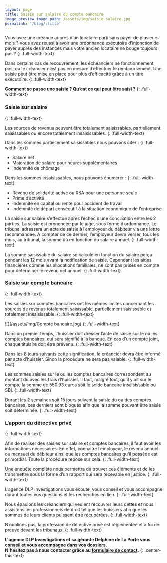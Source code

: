 ```yaml
---
layout: page
title: Saisie sur salaire ou compte bancaire
image_preview_image_path: /assets/img/saisie salaire.jpg
permalink: '/blog/:title'
---
```


Vous avez une cr&eacute;ance aupr&egrave;s d’un locataire parti sans payer de plusieurs mois ? Vous avez r&eacute;ussi &agrave; avoir une ordonnance ex&eacute;cutoire d’injonction de payer aupr&egrave;s des instances mais votre ancien locataire ne bouge toujours pas ?
{: .full-width-text}

Dans certains cas de recouvrement, les &eacute;ch&eacute;anciers ne fonctionnement pas, ou le cr&eacute;ancier n’est pas en mesure d’effectuer le remboursement. Une saisie peut &ecirc;tre mise en place pour plus d’efficacit&eacute; gr&acirc;ce &agrave; un titre ex&eacute;cutoire.
{: .full-width-text}

**Comment se passe une saisie ? Qu’est ce qui peut &ecirc;tre saisi ?**
{: .full-width-text}

### Saisie sur salaire
{: .full-width-text}

Les sources de revenus peuvent &ecirc;tre totalement saisissables, partiellement saisissables ou encore totalement insaisissables.
{: .full-width-text}

Dans les sommes partiellement saisissables nous pouvons citer :
{: .full-width-text}

* Salaire net
* Majoration de salaire pour heures suppl&eacute;mentaires
* Indemnit&eacute; de ch&ocirc;mage

Dans les sommes insaisissables, nous pouvons &eacute;num&eacute;rer :
{: .full-width-text}

* Revenu de solidarit&eacute; active ou RSA pour une personne seule
* Prime d’activit&eacute;
* Indemnit&eacute; en capital ou rente pour accident de travail
* Indemnit&eacute; de d&eacute;part cons&eacute;cutif &agrave; la situation &eacute;conomique de l’entreprise

La saisie sur salaire s’effectue apr&egrave;s l’&eacute;chec d’une conciliation entre les 2 parties. La saisie est prononc&eacute;e par le juge, sous forme d’ordonnance. Le tribunal adressera un acte de saisie &agrave; l’employeur du d&eacute;biteur via une lettre recommand&eacute;e. A compter de ce dernier, l’employeur devra verser, tous les mois, au tribunal, la somme d&ucirc; en fonction du salaire annuel.
{: .full-width-text}

La somme saisissable du salaire se calcule en fonction du salaire per&ccedil;u pendant les 12 mois avant la notification de saisie. Cependant les aides financi&egrave;res comme les allocations familiales, ne sont pas prises en compte pour d&eacute;terminer le revenu net annuel.
{: .full-width-text}

### Saisie sur compte bancaire
{: .full-width-text}

Les saisies sur comptes bancaires ont les m&ecirc;mes limites concernant les sources de revenus totalement saisissable, partiellement saisissable et totalement insaisissable.
{: .full-width-text}

![](/assets/img/Compte bancaire.jpg)
{: .full-width-text}

Dans un premier temps, l’huissier doit dresser l’acte de saisie sur le ou les comptes bancaires, qui sera signifi&eacute; &agrave; la banque. En cas d’un compte joint, chaque titulaire doit &ecirc;tre pr&eacute;venu.
{: .full-width-text}

Dans les 8 jours suivants cette signification, le cr&eacute;ancier devra &ecirc;tre inform&eacute; par acte d’huissier. Sinon la proc&eacute;dure ne sera pas valable.
{: .full-width-text}

Les sommes saisies sur le ou les comptes bancaires correspondent au montant d&ucirc; avec les frais d’huissier. Il faut, malgr&eacute; tout, qu’il y ait sur le compte la somme de 550.93 euros soit le solde bancaire insaisissable ou SBI.
{: .full-width-text}

Durant les 2 semaines soit 15 jours suivant la saisie du ou des comptes bancaires, ces derniers sont bloqu&eacute;s afin que la somme pouvant &ecirc;tre saisie soit d&eacute;termin&eacute;e.
{: .full-width-text}

### L’apport du d&eacute;tective priv&eacute;
{: .full-width-text}

Afin de r&eacute;aliser des saisies sur salaire et comptes bancaires, il faut avoir les informations n&eacute;cessaires. En effet, connaitre l’employeur, le revenu annuel ou mensuel du d&eacute;biteur ainsi que les comptes bancaires qu’il poss&egrave;de est primordial. Toute la proc&eacute;dure repose sur cela.
{: .full-width-text}

Une enqu&ecirc;te compl&egrave;te nous permettra de trouver ces &eacute;l&eacute;ments et de les transmettre sous la forme d’un rapport qui sera recevable en justice.
{: .full-width-text}

L’agence DLP Investigations vous &eacute;coute, vous conseil et vous accompagne durant toutes vos questions et les recherches en lien.
{: .full-width-text}

Nous &eacute;paulons les cr&eacute;anciers qui veulent recouvrer leurs dettes et nous assistons les professionnels de droit tel que les huissiers afin que les sommes de leurs clients puissent &ecirc;tre r&eacute;cup&eacute;r&eacute;es.
{: .full-width-text}

N’oublions pas, la profession de d&eacute;tective priv&eacute; est r&eacute;glement&eacute;e et a foi de preuve devant les tribunaux.
{: .full-width-text}

**L'agence DLP Investigations et sa g&eacute;rante Delphine de La Porte vous conseil et vous accompagne dans vos dossiers.**<br>**N'h&eacute;sitez pas &agrave; nous contacter gr&acirc;ce au&nbsp;[formulaire de contact](https://dlp-investigations.fr/#contact).**
{: .center-this-text}